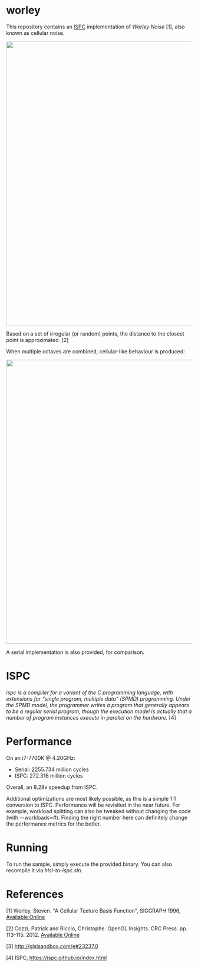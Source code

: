 # worley
This repository contains an [ISPC](https://ispc.github.io/index.html) implementation of <i>Worley Noise</i> [1], also known as cellular noise.

<img src="https://github.com/zigguratvertigo/hlsl-to-ispc/blob/master/worley/Results/worley.png" width=768 height=768>

Based on a set of irregular (or random) points, the distance to the closest point is approximated. [2]

When multiple octaves are combined, cellular-like behaviour is produced:

<img src="https://github.com/zigguratvertigo/hlsl-to-ispc/blob/master/worley/Results/worley-ispc.png" width=768 height=768>

A serial implementation is also provided, for comparison.

# ISPC
<i>ispc is a compiler for a variant of the C programming language, with extensions for "single program, multiple data" (SPMD) programming. Under the SPMD model, the programmer writes a program that generally appears to be a regular serial program, though the execution model is actually that a number of program instances execute in parallel on the hardware.</i> [4]

# Performance
On an i7-7700K @ 4.20GHz:
- Serial: 2255.734 million cycles
- ISPC: 272.316 million cycles

Overall, an 8.28x speedup from ISPC.

Additional optimizations are most likely possible, as this is a simple 1:1 conversion to ISPC. Performance will be revisited in the near future. For example, workload splitting can also be tweaked without changing the code (with --workloads=#). Finding the right number here can definitely change the performance metrics for the better.

# Running
To run the sample, simply execute the provided binary. You can also recompile it via _hlsl-to-ispc.sln_.

# References
[1] Worley, Steven. "A Cellular Texture Basis Function", SIGGRAPH 1996, [Available Online](http://www.rhythmiccanvas.com/research/papers/worley.pdf) 

[2] Cozzi, Patrick and Riccio, Christophe. OpenGL Insights. CRC Press. pp. 113–115. 2012. [Available Online](https://books.google.com/books?id=CCVenzOGjpcC&pg=PA113)

[3] http://glslsandbox.com/e#23237.0

[4] ISPC, https://ispc.github.io/index.html
